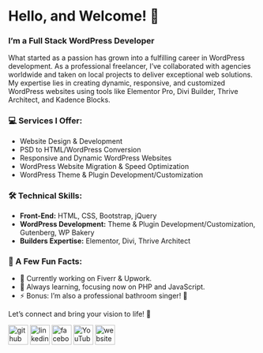 # Hello, and Welcome! 👋  
### I’m a Full Stack WordPress Developer  

What started as a passion has grown into a fulfilling career in WordPress development. As a professional freelancer, I’ve collaborated with agencies worldwide and taken on local projects to deliver exceptional web solutions. My expertise lies in creating dynamic, responsive, and customized WordPress websites using tools like Elementor Pro, Divi Builder, Thrive Architect, and Kadence Blocks.  

### 💻 Services I Offer:  
- Website Design & Development  
- PSD to HTML/WordPress Conversion  
- Responsive and Dynamic WordPress Websites  
- WordPress Website Migration & Speed Optimization  
- WordPress Theme & Plugin Development/Customization  

### 🛠️ Technical Skills:  
- **Front-End:** HTML, CSS, Bootstrap, jQuery  
- **WordPress Development:** Theme & Plugin Development/Customization, Gutenberg, WP Bakery  
- **Builders Expertise:** Elementor, Divi, Thrive Architect  

### 🌟 A Few Fun Facts:  
- 🔭 Currently working on Fiverr & Upwork.  
- 🌱 Always learning, focusing now on PHP and JavaScript.  
- ⚡ Bonus: I’m also a professional bathroom singer! 🎤  

Let’s connect and bring your vision to life! 🚀


[<img src='https://cdn.jsdelivr.net/npm/simple-icons@3.0.1/icons/github.svg' alt='github' height='40'>](https://github.com/shemanta-bhowmik)  [<img src='https://cdn.jsdelivr.net/npm/simple-icons@3.0.1/icons/linkedin.svg' alt='linkedin' height='40'>](https://www.linkedin.com/in/shemanta-bhowmik/)  [<img src='https://cdn.jsdelivr.net/npm/simple-icons@3.0.1/icons/facebook.svg' alt='facebook' height='40'>](https://www.facebook.com/shemantabhowmik16)  [<img src='https://cdn.jsdelivr.net/npm/simple-icons@3.0.1/icons/youtube.svg' alt='YouTube' height='40'>](https://www.youtube.com/channel/UCULY_oXh5W2pmsF0TtFSOYg)  [<img src='https://cdn.jsdelivr.net/npm/simple-icons@3.0.1/icons/icloud.svg' alt='website' height='40'>](https://shemantabhowmik.com)  
